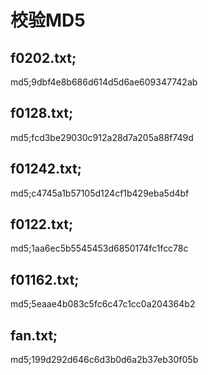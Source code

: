 # 校验MD5

## f0202.txt;
md5;9dbf4e8b686d614d5d6ae609347742ab
## f0128.txt;
md5;fcd3be29030c912a28d7a205a88f749d
## f01242.txt;
md5;c4745a1b57105d124cf1b429eba5d4bf
## f0122.txt;
md5;1aa6ec5b5545453d6850174fc1fcc78c
## f01162.txt;
md5;5eaae4b083c5fc6c47c1cc0a204364b2
## fan.txt;
md5;199d292d646c6d3b0d6a2b37eb30f05b